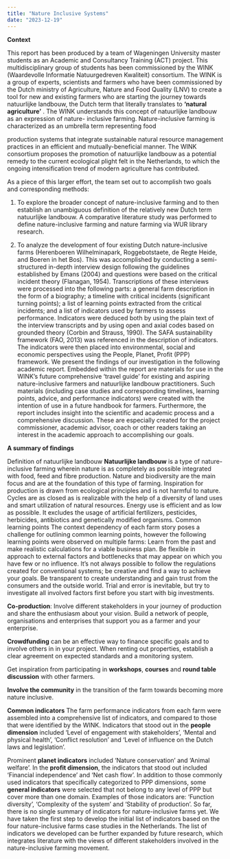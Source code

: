 ```yaml
---
title: "Nature Inclusive Systems"
date: "2023-12-19"
---
```


**Context**


This report has been produced by a team of Wageningen University master students as an Academic
and Consultancy Training (ACT) project. This multidisciplinary group of students has been
commissioned by the WINK (Waardevolle Informatie Natuurgedreven Kwaliteit) consortium. The WINK
is a group of experts, scientists and farmers who have been commissioned by the Dutch ministry of
Agriculture, Nature and Food Quality (LNV) to create a tool for new and existing farmers who are
starting the journey towards natuurlijke landbouw, the Dutch term that literally translates to **‘natural agriculture’** . The WINK understands this concept of natuurlijke landbouw as an expression of nature-
inclusive farming. Nature-inclusive farming is characterized as an umbrella term representing food

production systems that integrate sustainable natural resource management practices in an efficient
and mutually-beneficial manner. The WINK consortium proposes the promotion of natuurlijke
landbouw as a potential remedy to the current ecological plight felt in the Netherlands, to which the
ongoing intensification trend of modern agriculture has contributed.

As a piece of this larger effort, the team set out to accomplish two goals and corresponding methods:
1. To explore the broader concept of nature-inclusive farming and to then establish an
unambiguous definition of the relatively new Dutch term natuurlijke landbouw. A comparative
literature study was performed to define nature-inclusive farming and nature farming via WUR
library research.

2. To analyze the development of four existing Dutch nature-inclusive farms (Herenboeren
Wilhelminapark, Roggebotstaete, de Regte Heide, and Boeren in het Bos). This was
accomplished by conducting a semi-structured in-depth interview design following the
guidelines established by Emans (2004) and questions were based on the critical incident
theory (Flanagan, 1954). Transcriptions of these interviews were processed into the following
parts: a general farm description in the form of a biography; a timeline with critical incidents
(significant turning points); a list of learning points extracted from the critical incidents; and a
list of indicators used by farmers to assess performance. Indicators were deduced both by
using the plain text of the interview transcripts and by using open and axial codes based on
grounded theory (Corbin and Strauss, 1990). The SAFA sustainability framework (FAO, 2013)
was referenced in the description of indicators. The indicators were then placed into
environmental, social and economic perspectives using the People, Planet, Profit (PPP)
framework.
We present the findings of our investigation in the following academic report. Embedded within the
report are materials for use in the WINK’s future comprehensive ‘travel guide’ for existing and aspiring
nature-inclusive farmers and natuurlijke landbouw practitioners. Such materials (including case studies
and corresponding timelines, learning points, advice, and performance indicators) were created with
the intention of use in a future handbook for farmers. Furthermore, the report includes insight into
the scientific and academic process and a comprehensive discussion. These are especially created for
the project commissioner, academic advisor, coach or other readers taking an interest in the academic
approach to accomplishing our goals.

**A summary of findings**


Definition of natuurlijke landbouw
**Natuurlijke landbouw** is a type of nature-inclusive farming wherein nature is as completely as possible
integrated with food, feed and fibre production. Nature and biodiversity are the main focus and are at
the foundation of this type of farming.
Inspiration for production is drawn from ecological principles
and is not harmful to nature. Cycles are as closed as is realizable with the help of a diversity of land
uses and smart utilization of natural resources. Energy use is efficient and as low as possible. It excludes
the usage of artificial fertilizers, pesticides, herbicides, antibiotics and genetically modified organisms.
Common learning points
The context dependency of each farm story poses a challenge for outlining common learning points,
however the following learning points were observed on multiple farms:
Learn from the past and make realistic calculations for a viable business plan.
Be flexible in approach to external factors and bottlenecks that may appear on which you have
few or no influence.
It’s not always possible to follow the regulations created for conventional systems; be creative
and find a way to achieve your goals.
Be transparent to create understanding and gain trust from the consumers and the outside
world.
Trial and error is inevitable, but try to investigate all involved factors first before you start with
big investments.

**Co-production**: Involve different stakeholders in your journey of production and share the
enthusiasm about your vision.
Build a network of people, organisations and enterprises that support you as a farmer and your
enterprise.

**Crowdfunding** can be an effective way to finance specific goals and to involve others in in your
project.
When renting out properties, establish a clear agreement on expected standards and a
monitoring system.

Get inspiration from participating in **workshops**, **courses** and **round table discussion** with other
farmers.

**Involve the community** in the transition of the farm towards becoming more nature inclusive.


**Common indicators**
The farm performance indicators from each farm were assembled into a comprehensive list of
indicators, and compared to those that were identified by the WINK. Indicators that stood out in the
**people dimension** included ‘Level of engagement with stakeholders’, ‘Mental and physical health’,
‘Conflict resolution’ and ‘Level of influence on the Dutch laws and legislation’.

Prominent **planet indicators** included ‘Nature conservation’ and ‘Animal welfare’. In the **profit dimension**, the indicators
that stood out included ‘Financial independence’ and ‘Net cash flow’.
In addition to those commonly used indicators that specifically categorized to PPP dimensions, some **general indicators** were selected
that not belong to any level of PPP but cover more than one domain. Examples of those indicators are:
‘Function diversity’, ‘Complexity of the system’ and ‘Stability of production’.
So far, there is no single summary of indicators for nature-inclusive farms yet. We have taken the first
step to develop the initial list of indicators based on the four nature-inclusive farms case studies in the
Netherlands. The list of indicators we developed can be further expanded by future research, which
integrates literature with the views of different stakeholders involved in the nature-inclusive farming
movement.